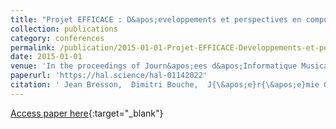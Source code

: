 ```yaml
---
title: "Projet EFFICACE : D&apos;eveloppements et perspectives en composition assist&apos;ee par ordinateur"
collection: publications
category: conferences
permalink: /publication/2015-01-01-Projet-EFFICACE-Developpements-et-perspectives-en-composition-assistee-par-ordinateur
date: 2015-01-01
venue: 'In the proceedings of Journ&apos;ees d&apos;Informatique Musicale'
paperurl: 'https://hal.science/hal-01142022'
citation: ' Jean Bresson,  Dimitri Bouche,  J{\&apos;e}r{\&apos;e}mie Garcia,  Thibaut Carpentier,  Florent Jacquemard,  John Maccallum,  Diemo Schwarz, &quot;Projet EFFICACE : D&amp;apos;eveloppements et perspectives en composition assist&amp;apos;ee par ordinateur.&quot; In the proceedings of Journ&amp;apos;ees d&amp;apos;Informatique Musicale, 2015.'
---
```

[Access paper here](https://hal.science/hal-01142022){:target="_blank"}
